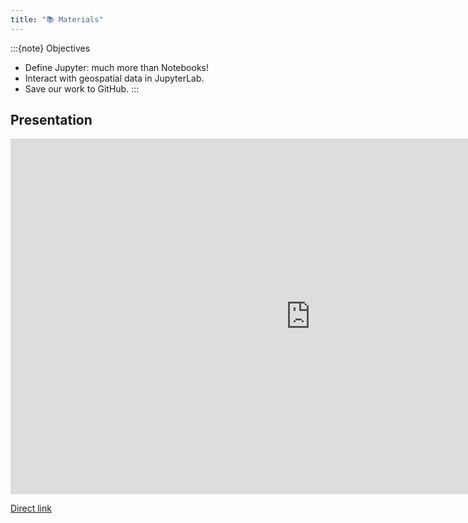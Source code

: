 ```yaml
---
title: "📚 Materials"
---
```


:::{note} Objectives
* Define Jupyter: much more than Notebooks!
* Interact with geospatial data in JupyterLab.
* Save our work to GitHub.
:::


## Presentation

<iframe
  src="https://docs.google.com/presentation/d/e/2PACX-1vSX1BAt5-Dzd1VtXttMqSFRI-HhhCI3lQx8-tfmHQvsXabBrnDxsYYBMLNQgMhYZfTiFLV0vuxTnd3W/pubembed?start=false&loop=false&delayms=60000"
  frameborder="0" width="960" height="569" allowfullscreen="true"
  mozallowfullscreen="true" webkitallowfullscreen="true">
</iframe>

[Direct link](https://docs.google.com/presentation/d/1_SKPxSkHzSoy89ASS24alBC0bfhRCJxx1vF5JrtlIks/edit?usp=sharing)

